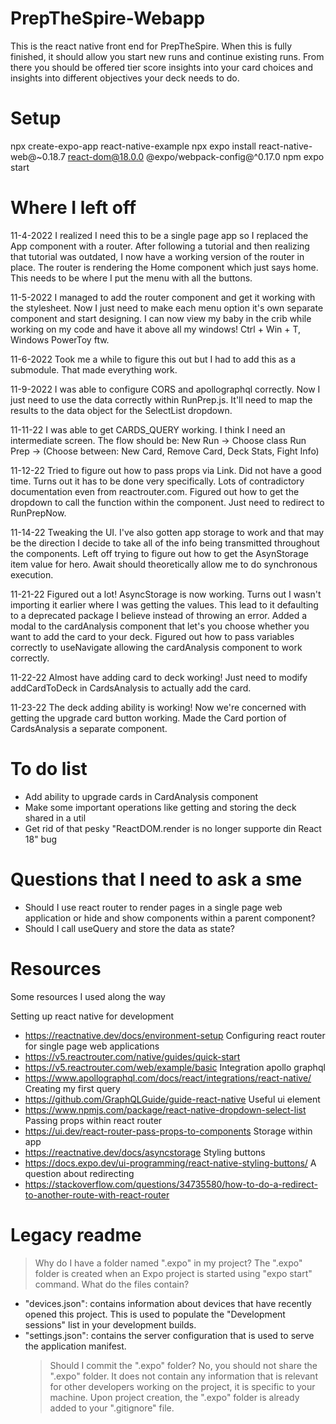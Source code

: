 # PrepTheSpire-Webapp

This is the react native front end for PrepTheSpire. When this is fully finished, it should allow you start new runs and continue existing runs. From there you should be offered tier score insights into your card choices and insights into different objectives your deck needs to do.

# Setup

npx create-expo-app react-native-example
npx expo install react-native-web@~0.18.7 react-dom@18.0.0 @expo/webpack-config@^0.17.0
npm expo start

# Where I left off

11-4-2022
I realized I need this to be a single page app so I replaced the App component with a router. After following a tutorial and then realizing that tutorial was outdated, I now have a working version of the router in place. The router is rendering the Home component which just says home. This needs to be where I put the menu with all the buttons.

11-5-2022
I managed to add the router component and get it working with the stylesheet. Now I just need to make each menu option it's own separate component and start designing.
I can now view my baby in the crib while working on my code and have it above all my windows! Ctrl + Win + T, Windows PowerToy ftw.

11-6-2022
Took me a while to figure this out but I had to add this as a submodule. That made everything work.

11-9-2022
I was able to configure CORS and apollographql correctly. Now I just need to use the data correctly within RunPrep.js. It'll need to map the results to the data object for the SelectList dropdown.

11-11-22
I was able to get CARDS_QUERY working. I think I need an intermediate screen. The flow should be:
New Run -> Choose class
Run Prep -> (Choose between: New Card, Remove Card, Deck Stats, Fight Info)

11-12-22
Tried to figure out how to pass props via Link. Did not have a good time. Turns out it has to be done very specifically. Lots of contradictory documentation even from reactrouter.com.
Figured out how to get the dropdown to call the function within the component. Just need to redirect to RunPrepNow.

11-14-22
Tweaking the UI. I've also gotten app storage to work and that may be the direction I decide to take all of the info being transmitted throughout the components.
Left off trying to figure out how to get the AsynStorage item value for hero. Await should theoretically allow me to do synchronous execution.

11-21-22
Figured out a lot! AsyncStorage is now working. Turns out I wasn't importing it earlier where I was getting the values. This lead to it defaulting to a deprecated package I believe instead of throwing an error.
Added a modal to the cardAnalysis component that let's you choose whether you want to add the card to your deck.
Figured out how to pass variables correctly to useNavigate allowing the cardAnalysis component to work correctly.

11-22-22
Almost have adding card to deck working! Just need to modify addCardToDeck in CardsAnalysis to actually add the card.

11-23-22
The deck adding ability is working! Now we're concerned with getting the upgrade card button working.
Made the Card portion of CardsAnalysis a separate component.

# To do list

- Add ability to upgrade cards in CardAnalysis component
- Make some important operations like getting and storing the deck shared in a util
- Get rid of that pesky "ReactDOM.render is no longer supporte din React 18" bug

# Questions that I need to ask a sme

- Should I use react router to render pages in a single page web application or hide and show components within a parent component?
- Should I call useQuery and store the data as state?

# Resources

Some resources I used along the way

Setting up react native for development

- https://reactnative.dev/docs/environment-setup
  Configuring react router for single page web applications
- https://v5.reactrouter.com/native/guides/quick-start
- https://v5.reactrouter.com/web/example/basic
  Integration apollo graphql
- https://www.apollographql.com/docs/react/integrations/react-native/
  Creating my first query
- https://github.com/GraphQLGuide/guide-react-native
  Useful ui element
- https://www.npmjs.com/package/react-native-dropdown-select-list
  Passing props within react router
- https://ui.dev/react-router-pass-props-to-components
  Storage within app
- https://reactnative.dev/docs/asyncstorage
  Styling buttons
- https://docs.expo.dev/ui-programming/react-native-styling-buttons/
  A question about redirecting
- https://stackoverflow.com/questions/34735580/how-to-do-a-redirect-to-another-route-with-react-router

# Legacy readme

> Why do I have a folder named ".expo" in my project?
> The ".expo" folder is created when an Expo project is started using "expo start" command.
> What do the files contain?

- "devices.json": contains information about devices that have recently opened this project. This is used to populate the "Development sessions" list in your development builds.
- "settings.json": contains the server configuration that is used to serve the application manifest.
  > Should I commit the ".expo" folder?
  > No, you should not share the ".expo" folder. It does not contain any information that is relevant for other developers working on the project, it is specific to your machine.
  > Upon project creation, the ".expo" folder is already added to your ".gitignore" file.
